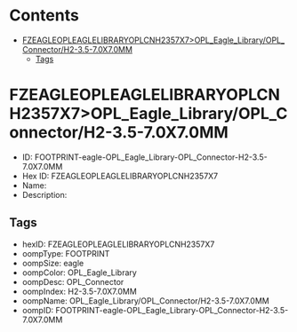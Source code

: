 



Contents
========

* [FZEAGLEOPLEAGLELIBRARYOPLCNH2357X7>OPL_Eagle_Library/OPL_Connector/H2-3.5-7.0X7.0MM](#fzeagleopleaglelibraryoplcnh2357x7opl_eagle_libraryopl_connectorh2-35-70x70mm)
	* [Tags](#tags)

# FZEAGLEOPLEAGLELIBRARYOPLCNH2357X7>OPL_Eagle_Library/OPL_Connector/H2-3.5-7.0X7.0MM

- ID: FOOTPRINT-eagle-OPL_Eagle_Library-OPL_Connector-H2-3.5-7.0X7.0MM
- Hex ID: FZEAGLEOPLEAGLELIBRARYOPLCNH2357X7
- Name: 
- Description: 

## Tags

- hexID: FZEAGLEOPLEAGLELIBRARYOPLCNH2357X7
- oompType: FOOTPRINT
- oompSize: eagle
- oompColor: OPL_Eagle_Library
- oompDesc: OPL_Connector
- oompIndex: H2-3.5-7.0X7.0MM
- oompName: OPL_Eagle_Library/OPL_Connector/H2-3.5-7.0X7.0MM
- oompID: FOOTPRINT-eagle-OPL_Eagle_Library-OPL_Connector-H2-3.5-7.0X7.0MM
